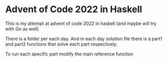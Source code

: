 # Advent of Code 2022 in Haskell

This is my attempt at advent of code 2022 in haskell (and maybe will try with Go as well)

There is a folder per each day. And in each day solution file there is a part1 and part2 functions that solve each part respectively.

To run each specific part modify the main reference function